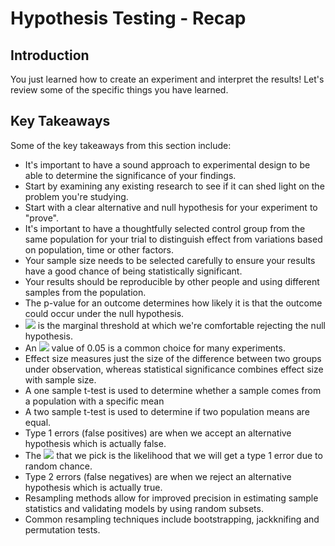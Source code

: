 
# Hypothesis Testing - Recap

## Introduction

You just learned how to create an experiment and interpret the results! Let's review some of the specific things you have learned.

## Key Takeaways

Some of the key takeaways from this section include:  

* It's important to have a sound approach to experimental design to be able to determine the significance of your findings. 
* Start by examining any existing research to see if it can shed light on the problem you're studying. 
* Start with a clear alternative and null hypothesis for your experiment to "prove". 
* It's important to have a thoughtfully selected control group from the same population for your trial to distinguish effect from variations based on population, time or other factors. 
* Your sample size needs to be selected carefully to ensure your results have a good chance of being statistically significant. 
* Your results should be reproducible by other people and using different samples from the population. 
* The p-value for an outcome determines how likely it is that the outcome could occur under the null hypothesis. 
*  <img src="https://render.githubusercontent.com/render/math?math=\alpha"> is the marginal threshold at which we're comfortable rejecting the null hypothesis. 
* An  <img src="https://render.githubusercontent.com/render/math?math=\alpha"> value of 0.05 is a common choice for many experiments. 
* Effect size measures just the size of the difference between two groups under observation, whereas statistical significance combines effect size with sample size. 
* A one sample t-test is used to determine whether a sample comes from a population with a specific mean   
* A two sample t-test is used to determine if two population means are equal. 
* Type 1 errors (false positives) are when we accept an alternative hypothesis which is actually false. 
* The  <img src="https://render.githubusercontent.com/render/math?math=\alpha"> that we pick is the likelihood that we will get a type 1 error due to random chance. 
* Type 2 errors (false negatives) are when we reject an alternative hypothesis which is actually true. 
* Resampling methods allow for improved precision in estimating sample statistics and validating models by using random subsets. 
* Common resampling techniques include bootstrapping, jackknifing and permutation tests.
